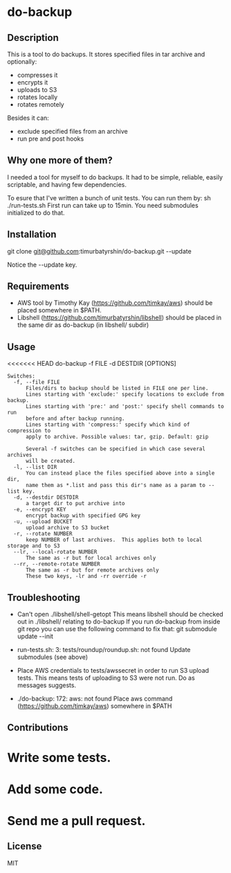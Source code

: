 do-backup
=======================

Description
-----------

This is a tool to do backups.
It stores specified files in tar archive and optionally:

* compresses it
* encrypts it
* uploads to S3
* rotates locally
* rotates remotely

Besides it can:

* exclude specified files from an archive
* run pre and post hooks

Why one more of them?
---------------------
I needed a tool for myself to do backups.
It had to be simple, reliable, easily scriptable, and having few dependencies.

To esure that I've written a bunch of unit tests.
You can run them by:   sh ./run-tests.sh
First run can take up to 15min.
You need submodules initialized to do that.

Installation
------------

git clone git@github.com:timurbatyrshin/do-backup.git --update

Notice the --update key.


Requirements
------------

* AWS tool by Timothy Kay (https://github.com/timkay/aws) should be placed
somewhere in $PATH.
* Libshell (https://github.com/timurbatyrshin/libshell) should be placed in 
the same dir as do-backup (in libshell/ subdir)


Usage
-----

<<<<<<< HEAD
    do-backup -f FILE -d DESTDIR [OPTIONS]

    Switches:
      -f, --file FILE
          Files/dirs to backup should be listed in FILE one per line.
          Lines starting with 'exclude:' specify locations to exclude from backup.
          Lines starting with 'pre:' and 'post:' specify shell commands to run
          before and after backup running.
          Lines starting with 'compress:' specify which kind of compression to
          apply to archive. Possible values: tar, gzip. Default: gzip

          Several -f switches can be specified in which case several archives
          will be created.
      -l, --list DIR   
          You can instead place the files specified above into a single dir,
          name them as *.list and pass this dir's name as a param to --list key.
      -d, --destdir DESTDIR
          a target dir to put archive into
      -e, --encrypt KEY
          encrypt backup with specified GPG key
      -u, --upload BUCKET
          upload archive to S3 bucket
      -r, --rotate NUMBER
          keep NUMBER of last archives.  This applies both to local storage and to S3
      --lr, --local-rotate NUMBER
          The same as -r but for local archives only
      --rr, --remote-rotate NUMBER
          The same as -r but for remote archives only
          These two keys, -lr and -rr override -r

Troubleshooting
---------------

* Can't open ./libshell/shell-getopt
This means libshell should be checked out in ./libshell/ relating to do-backup
If you run do-backup from inside git repo you can use the following command
to fix that:
  git submodule update --init

* run-tests.sh: 3: tests/roundup/roundup.sh: not found
Update submodules (see above)

* Place AWS credentials to tests/awssecret in order to run S3 upload tests.
This means tests of uploading to S3 were not run. Do as messages suggests.

* ./do-backup: 172: aws: not found
Place aws command (https://github.com/timkay/aws) somewhere in $PATH

Contributions
-------------

# Write some tests.
# Add some code.
# Send me a pull request.

License
-------
MIT
